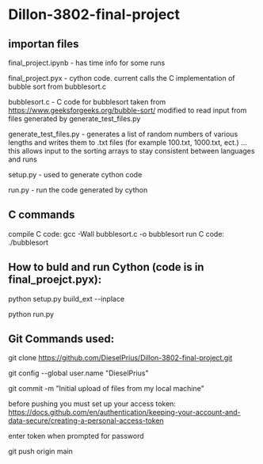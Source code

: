 # Dillon-3802-final-project

## importan files

final_project.ipynb - has time info for some runs 

final_project.pyx - cython code. current calls the C implementation of bubble sort from bubblesort.c

bubblesort.c - C code for bubblesort taken from https://www.geeksforgeeks.org/bubble-sort/ modified to read input from files generated by generate_test_files.py

generate_test_files.py - generates a list of random numbers of various lengths and writes them to .txt files (for example 100.txt, 1000.txt, ect.) ...
                            this allows input to the sorting arrays to stay consistent between languages and runs

setup.py - used to generate cython code

run.py - run the code generated by cython


## C commands

compile C code:
    gcc -Wall bubblesort.c -o bubblesort
run C code:
    ./bubblesort
    
## How to buld and run Cython (code is in final_proejct.pyx):

python setup.py build_ext --inplace

python run.py

## Git Commands used:

git clone https://github.com/DieselPrius/Dillon-3802-final-project.git

git config --global user.name "DieselPrius"

git commit -m "Initial upload of files from my local machine"

before pushing you must set up your access token: https://docs.github.com/en/authentication/keeping-your-account-and-data-secure/creating-a-personal-access-token

enter token when prompted for password

git push origin main
